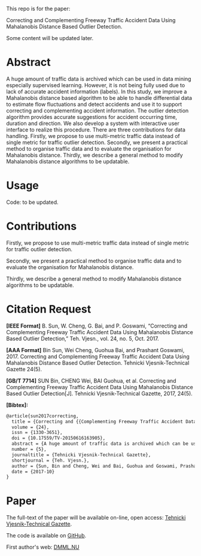This repo is for the paper:

Correcting and Complementing Freeway Traffic Accident Data Using Mahalanobis Distance Based Outlier Detection.

Some content will be updated later.

# Abstract
A huge amount of traffic data is archived which can be used in data mining especially supervised learning. However, it is not being fully used due to lack of accurate accident information (labels). In this study, we improve a Mahalanobis distance based algorithm to be able to handle differential data to estimate flow fluctuations and detect accidents and use it to support correcting and complementing accident information. The outlier detection algorithm provides accurate suggestions for accident occurring time, duration and direction. We also develop a system with interactive user interface to realize this procedure. There are three contributions for data handling. Firstly, we propose to use multi-metric traffic data instead of single metric for traffic outlier detection. Secondly, we present a practical method to organise traffic data and to evaluate the organisation for Mahalanobis distance. Thirdly, we describe a general method to modify Mahalanobis distance algorithms to be updatable.

# Usage
Code: to be updated. 

# Contributions
Firstly, we  propose to use multi-metric traffic data instead of single metric  for traffic outlier detection. 

Secondly, we present a practical method to organise traffic data and to evaluate the organisation for Mahalanobis distance. 

Thirdly, we describe a general method to modify Mahalanobis distance algorithms to be updatable.

# Citation Request
**[IEEE Format]** B. Sun, W. Cheng, G. Bai, and P. Goswami, “Correcting and Complementing Freeway Traffic Accident Data Using Mahalanobis Distance Based Outlier Detection,” Teh. Vjesn., vol. 24, no. 5, Oct. 2017.

**[AAA Format]** Bin Sun, Wei Cheng, Guohua Bai, and Prashant Goswami, 2017. Correcting and Complementing Freeway Traffic Accident Data Using Mahalanobis Distance Based Outlier Detection. Tehnicki Vjesnik-Technical Gazette 24(5).

**[GB/T 7714]** SUN Bin, CHENG Wei, BAI Guohua, et al. Correcting and Complementing Freeway Traffic Accident Data Using Mahalanobis Distance Based Outlier Detection[J]. Tehnicki Vjesnik-Technical Gazette, 2017, 24(5).

**[Bibtex]:**

```tex
@article{sun2017correcting,
  title = {Correcting and {{Complementing Freeway Traffic Accident Data Using Mahalanobis Distance Based Outlier Detection}}},
  volume = {24},
  issn = {1330-3651},
  doi = {10.17559/TV-20150616163905},
  abstract = {A huge amount of traffic data is archived which can be used in data mining especially supervised learning. However, it is not being fully used due to lack of accurate accident information (labels). In this study, we improve a Mahalanobis distance based algorithm to be able to handle differential data to estimate flow fluctuations and detect accidents and use it to support correcting and complementing accident information. The outlier detection algorithm provides accurate suggestions for accident occurring time, duration and direction. We also develop a system with interactive user interface to realize this procedure. There are three contributions for data handling. Firstly, we propose to use multi-metric traffic data instead of single metric for traffic outlier detection. Secondly, we present a practical method to organise traffic data and to evaluate the organisation for Mahalanobis distance. Thirdly, we describe a general method to modify Mahalanobis distance algorithms to be updatable.},
  number = {5},
  journaltitle = {Tehnicki Vjesnik-Technical Gazette},
  shortjournal = {Teh. Vjesn.},
  author = {Sun, Bin and Cheng, Wei and Bai, Guohua and Goswami, Prashant},
  date = {2017-10}
}
```

# Paper
The full-text of the paper will be available on-line, open access: [Tehnicki Vjesnik-Technical Gazette](http://dx.doi.org/10.17559/TV-20150616163905).

The code is available on [GitHub](https://github.com/SunnyBingoMe/sun2017correcting-github).

First author's web: [DMML.NU](http://about.dmml.nu)
